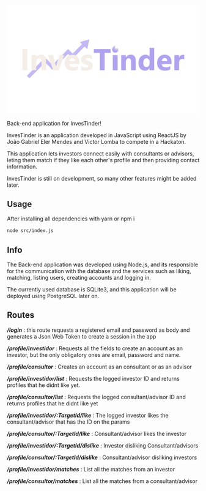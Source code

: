 ![](https://raw.githubusercontent.com/JoaoEler/InvestinderFrontend/master/investinder/src/assets/logo.png)

Back-end application for InvesTinder!

InvesTinder is an application developed in JavaScript using ReactJS by João Gabriel Eler Mendes and Victor Lomba to compete in a Hackaton.

This application lets investors connect easily with consultants or advisors, leting them match if they like each other's profile and then providing contact information.

InvesTinder is still on development, so many other features might be added later.

## Usage

After installing all dependencies with yarn or npm i

```bash
node src/index.js
```

## Info

The Back-end application was developed using Node.js, and its responsible for the communication with the database and the services such
as liking, matching, listing users, creating accounts and logging in.

The currently used database is SQLite3, and this application will be deployed using PostgreSQL later on. 

## Routes 

***/login*** : this route requests a registered email and password as body and generates a Json Web Token to create a session in the app

***/profile/investidor*** : Requests all the fields to create an account as an investor, but the only obligatory ones are email, password and name.

***/profile/consultor*** : Creates an account as an consultant or as an advisor

***/profile/investidor/list*** : Requests the logged investor ID and returns profiles that he didnt like yet.

***/profile/consultor/list*** : Requests the logged consultant/advisor ID and returns profiles that he didnt like yet

***/profile/investidor/:TargetId/like*** : The logged investor likes the consultant/advisor that has the ID on the params

***/profile/consultor/:TargetId/like*** : Consultant/advisor likes the investor

***/profile/investidor/:TargetId/dislike*** : Investor disliking Consultant/advisors

***/profile/consultor/:TargetId/dislike*** : Consultant/advisor disliking investors

***/profile/investidor/matches*** : List all the matches from an investor

***/profile/consultor/matches*** : List all the matches from a consultant/advisor
